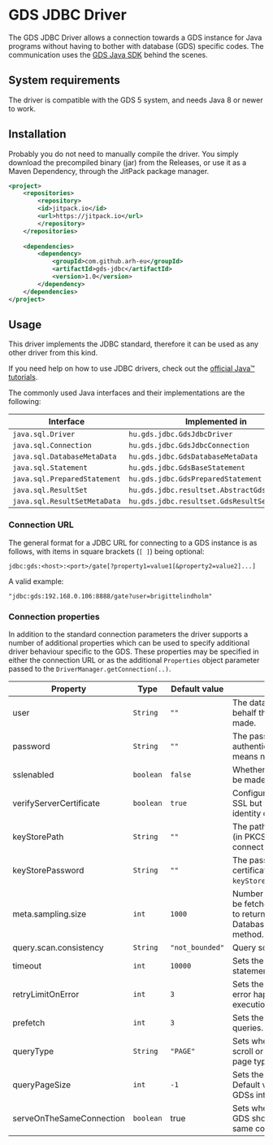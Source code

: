 # GDS JDBC Driver

The GDS JDBC Driver allows a connection towards a GDS instance for Java programs without having to bother with database (GDS) specific codes. The communication uses the [GDS Java SDK](http://github.com/arh-eu/gds-java-sdk) behind the scenes.

## System requirements

The driver is compatible with the GDS 5 system, and needs Java 8 or newer to work.

## Installation

Probably you do not need to manually compile the driver. You simply download the precompiled binary (jar) from the Releases, or use it as a Maven Dependency, through the JitPack package manager.

```xml
<project>
    <repositories>
        <repository>
        <id>jitpack.io</id>
        <url>https://jitpack.io</url>
        </repository>
    </repositories>
    
    <dependencies>
        <dependency>
            <groupId>com.github.arh-eu</groupId>
            <artifactId>gds-jdbc</artifactId>
            <version>1.0</version>
        </dependency>
    </dependencies>
</project>
```

## Usage

This driver implements the JDBC standard, therefore it can be used as any other driver from this kind.

If you need help on how to use JDBC drivers, check out the [official Java™ tutorials](https://docs.oracle.com/javase/tutorial/jdbc/).

The commonly used Java interfaces and their implementations are the following:

| Interface | Implemented in |
| --- | --- |
| `java.sql.Driver` | `hu.gds.jdbc.GdsJdbcDriver` |
| `java.sql.Connection` | `hu.gds.jdbc.GdsJdbcConnection` |
| `java.sql.DatabaseMetaData` | `hu.gds.jdbc.GdsDatabaseMetaData` |
| `java.sql.Statement` | `hu.gds.jdbc.GdsBaseStatement` |
| `java.sql.PreparedStatement` | `hu.gds.jdbc.GdsPreparedStatement` |
| `java.sql.ResultSet` | `hu.gds.jdbc.resultset.AbstractGdsResultSet` |
| `java.sql.ResultSetMetaData` | `hu.gds.jdbc.resultset.GdsResultSetMetaData` |

 ### Connection URL
 The general format for a JDBC URL for connecting to a GDS instance is as follows, with items in square brackets (`[ ]`) being optional:
 
 ```
 jdbc:gds:<host>:<port>/gate[?property1=value1[&property2=value2]...]
 ```
 
 A valid example:
 
 ```
"jdbc:gds:192.168.0.106:8888/gate?user=brigittelindholm"
```
 

 ### Connection properties
 
 In addition to the standard connection parameters the driver supports a number of additional properties which can be used to specify additional driver behaviour specific to the GDS. These properties may be specified in either the connection URL or as the additional `Properties` object parameter passed to the `DriverManager.getConnection(..)`.

| Property | Type | Default value | Description |
| --- | --- | --- | --- |
| user | `String` | `""` | The database user on whose behalf the connection is being made. |
| password | `String` | `""` | The password used for password authentication. Leaving it empty means no auth. will be used. |
| sslenabled | `boolean` | `false` | Whether the connection should be made over SSL. |
| verifyServerCertificate | `boolean` | `true` | Configure a connection that uses SSL but does not verify the identity of the server. |
| keyStorePath | `String` | `""` | The path to the user certificate (in PKCS12 format) used to connect via TLS authentication. |
| keyStorePassword | `String` | `""` | The password of the user certificate specified by the `keyStorePath` property. |
| meta.sampling.size | `int` | `1000` | Number of documents that will be fetched per collection in order to return meta information from DatabaseMetaData.getColumns() method. |
| query.scan.consistency | `String` | `"not_bounded"` | Query scan consistency. |
| timeout | `int` | `10000` | Sets the timeout used for the statements in milliseconds. |
| retryLimitOnError | `int` | `3` | Sets the limit for retries if any error happens during the execution of the statement. |
| prefetch | `int` | `3` | Sets the number of prefetch on queries. |
| queryType | `String` | `"PAGE"` | Sets whether to use types of scroll or page. Default value is page type. |
| queryPageSize | `int` | `-1` | Sets the page size of the queries. Default value is -1 to use the GDSs internal settings. |
| serveOnTheSameConnection | `boolean` | true | Sets whether the reply from the GDS should be served on the same connection as the login. |
